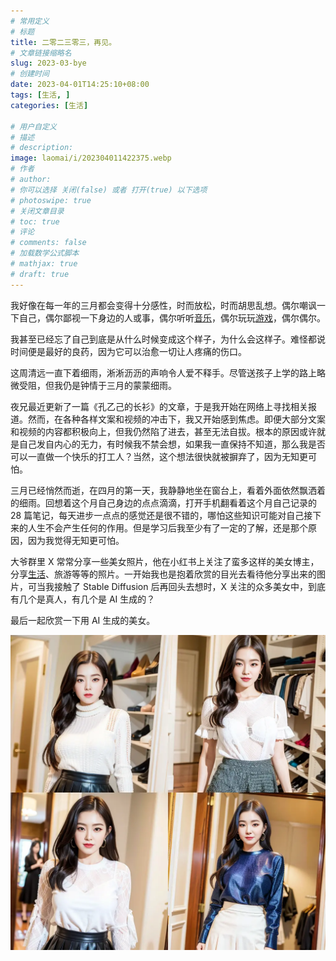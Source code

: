 ```yaml
---
# 常用定义
# 标题
title: 二零二三零三，再见。
# 文章链接缩略名
slug: 2023-03-bye
# 创建时间
date: 2023-04-01T14:25:10+08:00
tags: [生活, ]
categories: [生活]

# 用户自定义
# 描述
# description: 
image: laomai/i/202304011422375.webp
# 作者
# author: 
# 你可以选择 关闭(false) 或者 打开(true) 以下选项
# photoswipe: true
# 关闭文章目录
# toc: true
# 评论
# comments: false
# 加载数学公式脚本
# mathjax: true
# draft: true
---
```


我好像在每一年的三月都会变得十分感性，时而放松，时而胡思乱想。偶尔嘲讽一下自己，偶尔鄙视一下身边的人或事，偶尔听听[音乐](音乐.md)，偶尔玩玩[游戏](游戏.md)，偶尔偶尔。

我甚至已经忘了自己到底是从什么时候变成这个样子，为什么会这样子。难怪都说时间便是最好的良药，因为它可以治愈一切让人疼痛的伤口。

这周清远一直下着细雨，淅淅沥沥的声响令人爱不释手。尽管送孩子上学的路上略微受阻，但我仍是钟情于三月的蒙蒙细雨。

夜兄最近更新了一篇《孔乙己的长衫》的文章，于是我开始在网络上寻找相关报道。然而，在各种各样文案和视频的冲击下，我又开始感到焦虑。即便大部分文案和视频的内容都积极向上，但我仍然陷了进去，甚至无法自拔。根本的原因或许就是自己发自内心的无力，有时候我不禁会想，如果我一直保持不知道，那么我是否可以一直做一个快乐的打工人？当然，这个想法很快就被摒弃了，因为无知更可怕。

三月已经悄然而逝，在四月的第一天，我静静地坐在窗台上，看着外面依然飘洒着的细雨。回想着这个月自己身边的点点滴滴，打开手机翻看着这个月自己记录的 28 篇笔记，每天进步一点点的感觉还是很不错的，哪怕这些知识可能对自己接下来的人生不会产生任何的作用。但是学习后我至少有了一定的了解，还是那个原因，因为我觉得无知更可怕。

大爷群里 X 常常分享一些美女照片，他在小红书上关注了蛮多这样的美女博主，分享[生活](生活.md)、旅游等等的照片。一开始我也是抱着欣赏的目光去看待他分享出来的图片，可当我接触了 Stable Diffusion 后再回头去想时，X 关注的众多美女中，到底有几个是真人，有几个是 AI 生成的？

最后一起欣赏一下用 AI 生成的美女。

![AI生成](post/laomai/i/202307301314892.webp)